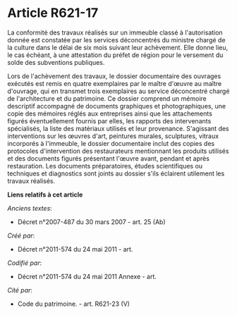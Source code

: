 # Article R621-17

La conformité des travaux réalisés sur un immeuble classé à l'autorisation donnée est constatée par les services déconcentrés
du ministre chargé de la culture dans le délai de six mois suivant leur achèvement. Elle donne lieu, le cas échéant, à une
attestation du préfet de région pour le versement du solde des subventions publiques.

Lors de l'achèvement des travaux, le dossier documentaire des ouvrages exécutés est remis en quatre exemplaires par le maître
d'œuvre au maître d'ouvrage, qui en transmet trois exemplaires au service déconcentré chargé de l'architecture et du
patrimoine. Ce dossier comprend un mémoire descriptif accompagné de documents graphiques et photographiques, une copie des
mémoires réglés aux entreprises ainsi que les attachements figurés éventuellement fournis par elles, les rapports des
intervenants spécialisés, la liste des matériaux utilisés et leur provenance. S'agissant des interventions sur les œuvres
d'art, peintures murales, sculptures, vitraux incorporés à l'immeuble, le dossier documentaire inclut des copies des
protocoles d'intervention des restaurateurs mentionnant les produits utilisés et des documents figurés présentant l'œuvre
avant, pendant et après restauration. Les documents préparatoires, études scientifiques ou techniques et diagnostics sont
joints au dossier s'ils éclairent utilement les travaux réalisés.

**Liens relatifs à cet article**

_Anciens textes_:

  - Décret n°2007-487 du 30 mars 2007 - art. 25 (Ab)

_Créé par_:

  - Décret n°2011-574 du 24 mai 2011  - art.

_Codifié par_:

  - Décret n°2011-574 du 24 mai 2011 Annexe - art.

_Cité par_:

  - Code du patrimoine. - art. R621-23 (V)
